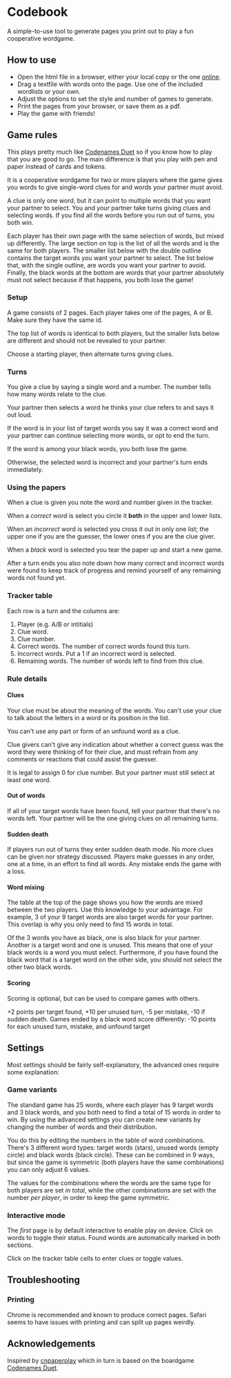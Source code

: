# Codebook
A simple-to-use tool to generate pages you print out to play a fun cooperative wordgame.

## How to use
- Open the html file in a browser, either your local copy or the one [online](http://wahlstedt.github.io/codebook/). 
- Drag a textfile with words onto the page. Use one of the included wordlists or your own.
- Adjust the options to set the style and number of games to generate.
- Print the pages from your browser, or save them as a pdf.
- Play the game with friends!

## Game rules
This plays pretty much like [Codenames Duet](https://czechgames.com/files/rules/codenames-duet-rules-en.pdf) so if you know how to play that you are good to go. The main difference is that you play with pen and paper instead of cards and tokens.

It is a cooperative wordgame for two or more players where the game gives you words to give single-word clues for and words your partner must avoid.

A clue is only one word, but it can point to multiple words that you want your partner to select. You and your partner 
take turns giving clues and selecting words. If you find all the words before you run out of turns, you both win.

Each player has their own page with the same selection of words, but mixed up differently. The large section on top is 
the list of all the words and is the same for both players. The smaller list below with the double outline contains 
the target words you want your partner to select. The list below that, with the single outline, are words you want 
your partner to avoid. Finally, the black words at the bottom are words that your partner absolutely must not select because if that happens, you both lose the game!
       
### Setup
A game consists of 2 pages. Each player takes one of the pages, A or B. Make sure they have the same id. 

The top list of words is identical to both players, but the smaller lists below are different and should not be revealed to your partner.

Choose a starting player, then alternate turns giving clues.
### Turns
You give a clue by saying a single word and a number. The number tells how many words relate to the clue.

Your partner then selects a word he thinks your clue refers to and says it out loud.

If the word is in your list of target words you say it was a correct word and your partner can continue selecting more words, or opt to end the turn.

If the word is among your black words, you both lose the game.

Otherwise, the selected word is incorrect and your partner's turn ends immediately.

### Using the papers
When a clue is given you note the word and number given in the tracker.

When a *correct* word is select you circle it **both** in the upper and lower lists.

When an *incorrect* word is selected you cross it out in only one list; the upper one if you are the guesser, the lower ones if you are the clue giver.

When a *black* word is selected you tear the paper up and start a new game.

After a turn ends you also note down how many correct and incorrect words were found to keep track of progress and 
remind yourself of any remaining words not found yet.  

### Tracker table
Each row is a turn and the columns are:
1. Player (e.g. A/B or intitials)
2. Clue word.
3. Clue number.
4. Correct words. The number of correct words found this turn.
5. Incorrect words. Put a 1 if an incorrect word is selected.
6. Remaining words. The number of words left to find from this clue.
      
### Rule details
#### Clues
Your clue must be about the meaning of the words. You can't use your clue to talk about the letters in a word or its position in the list.

You can't use any part or form of an unfound word as a clue.

Clue givers can't give any indication about whether a correct guess was the word they were thinking of for their clue, and must refrain from any comments or reactions that could assist the guesser.

It is legal to assign 0 for clue number. But your partner must still select at least one word.
                 
#### Out of words
If all of your target words have been found, tell your partner that there's no words left. Your partner will be the one giving clues on all remaining turns.

#### Sudden death
If players run out of turns they enter sudden death mode. No more clues can be given nor strategy discussed. Players make guesses in any order, one at a time, in an effort to find all words. Any mistake ends the game with a loss.

#### Word mixing
The table at the top of the page shows you how the words are mixed between the two players. Use this knowledge to your advantage. For example, 3 of your 9 target words are also target words for your partner. This overlap is why you only need to find 15 words in total.

Of the 3 words you have as black, one is also black for your partner. Another is a target word and one is unused. 
This means that one of your black words is a word you must select. Furthermore, if you have found the black word 
that is a target word on the other side, you should not select the other two black words.
   
#### Scoring
Scoring is optional, but can be used to compare games with others.

+2 points per target found, +10 per unused turn, -5 per mistake, -10 if sudden death.
Games ended by a black word score differently: -10 points for each unused turn, mistake, and unfound target

## Settings
Most settings should be fairly self-explanatory, the advanced ones require some explanation:

### Game variants
The standard game has 25 words, where each player has 9 target words and 3 black words, and you both need to find a total of 15 words in order to win.
By using the advanced 
settings you can create new variants by changing the number of words and their distribution.

You do this by editing the numbers in the table of word combinations. There's 3 different word types: target words 
(stars), unused words (empty circle) and black words (black circle). These can be combined in 9 ways, but since the 
game is symmetric (both players have the same combinations) you can only adjust 6 values.

The values for the combinations where the words are the same type for both players are set _in total_, while the other
combinations are set with the number _per player_, in order to keep the game symmetric.
   
### Interactive mode
The _first_ page is by default interactive to enable play on device. Click on words to toggle their status. Found 
words are automatically marked in both sections.

Click on the tracker table cells to enter clues or toggle values.

## Troubleshooting
### Printing
Chrome is recommended and known to produce correct pages. Safari seems to have issues with printing and can split up pages weirdly.

## Acknowledgements
Inspired by [cnpaperplay](https://github.com/dcmouser/cnpaperplay) which in turn is based on the boardgame 
[Codenames Duet](https://czechgames.com/en/codenames-duet/).
